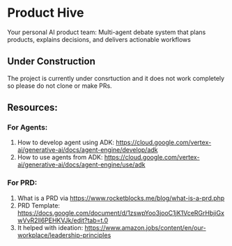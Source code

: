 # Product Hive 

Your personal AI product team: Multi-agent debate system that plans products, explains decisions, and delivers actionable workflows

## Under Construction

The project is currently under consrtuction and it does not work completely so please do not clone or make PRs.

## Resources:
### For Agents:
1. How to develop agent using ADK: https://cloud.google.com/vertex-ai/generative-ai/docs/agent-engine/develop/adk
2. How to use agents from ADK: https://cloud.google.com/vertex-ai/generative-ai/docs/agent-engine/use/adk
### For PRD:
1. What is a PRD via https://www.rocketblocks.me/blog/what-is-a-prd.php
2. PRD Template: https://docs.google.com/document/d/1zswpYoo3jooC1jK1VceRGrHbjiGxwVvR2ll6PEHKVJk/edit?tab=t.0
3. It helped with ideation: https://www.amazon.jobs/content/en/our-workplace/leadership-principles
